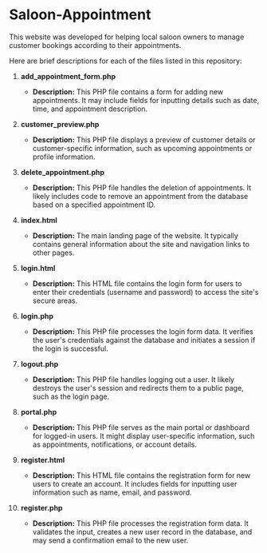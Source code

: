 # Saloon-Appointment
This website was developed for helping local saloon owners to manage customer bookings according to their appointments.

Here are brief descriptions for each of the files listed in this repository:

1. **add_appointment_form.php**
   - **Description:** This PHP file contains a form for adding new appointments. It may include fields for inputting details such as date, time, and appointment description.

2. **customer_preview.php**
   - **Description:** This PHP file displays a preview of customer details or customer-specific information, such as upcoming appointments or profile information.

3. **delete_appointment.php**
   - **Description:** This PHP file handles the deletion of appointments. It likely includes code to remove an appointment from the database based on a specified appointment ID.

4. **index.html**
   - **Description:** The main landing page of the website. It typically contains general information about the site and navigation links to other pages.

5. **login.html**
   - **Description:** This HTML file contains the login form for users to enter their credentials (username and password) to access the site's secure areas.

6. **login.php**
   - **Description:** This PHP file processes the login form data. It verifies the user's credentials against the database and initiates a session if the login is successful.

7. **logout.php**
   - **Description:** This PHP file handles logging out a user. It likely destroys the user's session and redirects them to a public page, such as the login page.

8. **portal.php**
   - **Description:** This PHP file serves as the main portal or dashboard for logged-in users. It might display user-specific information, such as appointments, notifications, or account details.

9. **register.html**
   - **Description:** This HTML file contains the registration form for new users to create an account. It includes fields for inputting user information such as name, email, and password.

10. **register.php**
    - **Description:** This PHP file processes the registration form data. It validates the input, creates a new user record in the database, and may send a confirmation email to the new user.
